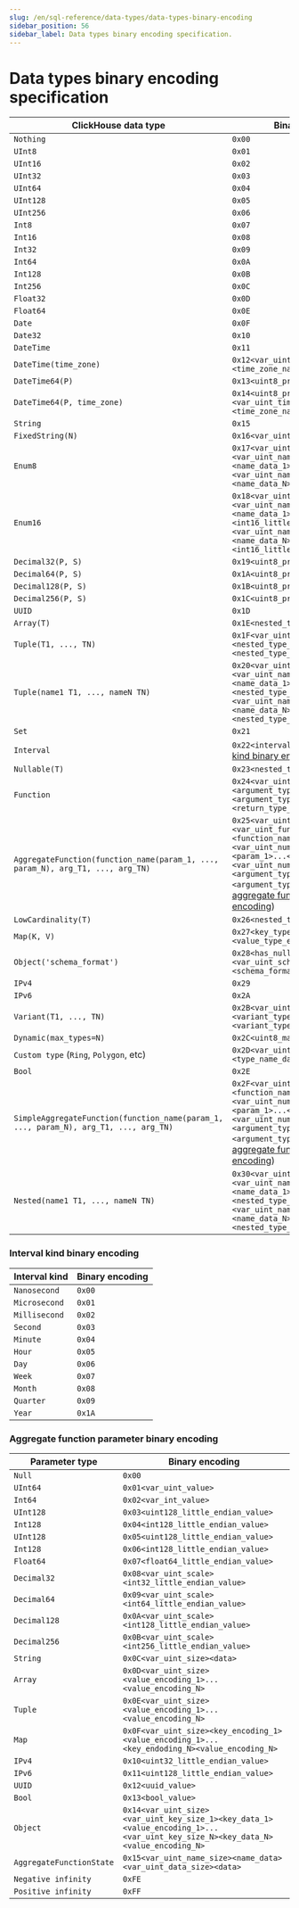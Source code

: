 ```yaml
---
slug: /en/sql-reference/data-types/data-types-binary-encoding
sidebar_position: 56
sidebar_label: Data types binary encoding specification.
---
```



# Data types binary encoding specification

| ClickHouse data type                                                                 | Binary encoding                                                                                                                                                                                                                                                                                                        |
|--------------------------------------------------------------------------------------|------------------------------------------------------------------------------------------------------------------------------------------------------------------------------------------------------------------------------------------------------------------------------------------------------------------------|
| `Nothing`                                                                            | `0x00`                                                                                                                                                                                                                                                                                                                 |
| `UInt8`                                                                              | `0x01`                                                                                                                                                                                                                                                                                                                 |
| `UInt16`                                                                             | `0x02`                                                                                                                                                                                                                                                                                                                 |
| `UInt32`                                                                             | `0x03`                                                                                                                                                                                                                                                                                                                 |
| `UInt64`                                                                             | `0x04`                                                                                                                                                                                                                                                                                                                 |
| `UInt128`                                                                            | `0x05`                                                                                                                                                                                                                                                                                                                 |
| `UInt256`                                                                            | `0x06`                                                                                                                                                                                                                                                                                                                 |
| `Int8`                                                                               | `0x07`                                                                                                                                                                                                                                                                                                                 |
| `Int16`                                                                              | `0x08`                                                                                                                                                                                                                                                                                                                 |
| `Int32`                                                                              | `0x09`                                                                                                                                                                                                                                                                                                                 |
| `Int64`                                                                              | `0x0A`                                                                                                                                                                                                                                                                                                                 |
| `Int128`                                                                             | `0x0B`                                                                                                                                                                                                                                                                                                                 |
| `Int256`                                                                             | `0x0C`                                                                                                                                                                                                                                                                                                                 |
| `Float32`                                                                            | `0x0D`                                                                                                                                                                                                                                                                                                                 |
| `Float64`                                                                            | `0x0E`                                                                                                                                                                                                                                                                                                                 |
| `Date`                                                                               | `0x0F`                                                                                                                                                                                                                                                                                                                 |
| `Date32`                                                                             | `0x10`                                                                                                                                                                                                                                                                                                                 |
| `DateTime`                                                                           | `0x11`                                                                                                                                                                                                                                                                                                                 |
| `DateTime(time_zone)`                                                                | `0x12<var_uint_time_zone_name_size><time_zone_name_data>`                                                                                                                                                                                                                                                              |
| `DateTime64(P)`                                                                      | `0x13<uint8_precision>`                                                                                                                                                                                                                                                                                                |
| `DateTime64(P, time_zone)`                                                           | `0x14<uint8_precision><var_uint_time_zone_name_size><time_zone_name_data>`                                                                                                                                                                                                                                             |
| `String`                                                                             | `0x15`                                                                                                                                                                                                                                                                                                                 |
| `FixedString(N)`                                                                     | `0x16<var_uint_size>`                                                                                                                                                                                                                                                                                                  |
| `Enum8`                                                                              | `0x17<var_uint_number_of_elements><var_uint_name_size_1><name_data_1><int8_value_1>...<var_uint_name_size_N><name_data_N><int8_value_N>`                                                                                                                                                                               |
| `Enum16`                                                                             | `0x18<var_uint_number_of_elements><var_uint_name_size_1><name_data_1><int16_little_endian_value_1>...><var_uint_name_size_N><name_data_N><int16_little_endian_value_N>`                                                                                                                                                |
| `Decimal32(P, S)`                                                                    | `0x19<uint8_precision><uint8_scale>`                                                                                                                                                                                                                                                                                   |
| `Decimal64(P, S)`                                                                    | `0x1A<uint8_precision><uint8_scale>`                                                                                                                                                                                                                                                                                   |
| `Decimal128(P, S)`                                                                   | `0x1B<uint8_precision><uint8_scale>`                                                                                                                                                                                                                                                                                   |
| `Decimal256(P, S)`                                                                   | `0x1C<uint8_precision><uint8_scale>`                                                                                                                                                                                                                                                                                   |
| `UUID`                                                                               | `0x1D`                                                                                                                                                                                                                                                                                                                 |
| `Array(T)`                                                                           | `0x1E<nested_type_encoding>`                                                                                                                                                                                                                                                                                           |
| `Tuple(T1, ..., TN)`                                                                 | `0x1F<var_uint_number_of_elements><nested_type_encoding_1>...<nested_type_encoding_N>`                                                                                                                                                                                                                                 |
| `Tuple(name1 T1, ..., nameN TN)`                                                     | `0x20<var_uint_number_of_elements><var_uint_name_size_1><name_data_1><nested_type_encoding_1>...<var_uint_name_size_N><name_data_N><nested_type_encoding_N>`                                                                                                                                                           |
| `Set`                                                                                | `0x21`                                                                                                                                                                                                                                                                                                                 |
| `Interval`                                                                           | `0x22<interval_kind>` (see [interval kind binary encoding](#interval-kind-binary-encoding))                                                                                                                                                                                                                            |
| `Nullable(T)`                                                                        | `0x23<nested_type_encoding>`                                                                                                                                                                                                                                                                                           |
| `Function`                                                                           | `0x24<var_uint_number_of_arguments><argument_type_encoding_1>...<argument_type_encoding_N><return_type_encoding>`                                                                                                                                                                                                      |
| `AggregateFunction(function_name(param_1, ..., param_N), arg_T1, ..., arg_TN)`       | `0x25<var_uint_version><var_uint_function_name_size><function_name_data><var_uint_number_of_parameters><param_1>...<param_N><var_uint_number_of_arguments><argument_type_encoding_1>...<argument_type_encoding_N>` (see [aggregate function parameter binary encoding](#aggregate-function-parameter-binary-encoding)) |
| `LowCardinality(T)`                                                                  | `0x26<nested_type_encoding>`                                                                                                                                                                                                                                                                                           |
| `Map(K, V)`                                                                          | `0x27<key_type_encoding><value_type_encoding>`                                                                                                                                                                                                                                                                         |
| `Object('schema_format')`                                                            | `0x28<has_nullable_subcolumns_byte><var_uint_schema_format_size><schema_format_data>`                                                                                                                                                                                                                                  |
| `IPv4`                                                                               | `0x29`                                                                                                                                                                                                                                                                                                                 |
| `IPv6`                                                                               | `0x2A`                                                                                                                                                                                                                                                                                                                 |
| `Variant(T1, ..., TN)`                                                               | `0x2B<var_uint_number_of_variants><variant_type_encoding_1>...<variant_type_encoding_N>`                                                                                                                                                                                                                               |
| `Dynamic(max_types=N)`                                                               | `0x2C<uint8_max_types>`                                                                                                                                                                                                                                                                                                |
| `Custom type` (`Ring`, `Polygon`, etc)                                               | `0x2D<var_uint_type_name_size><type_name_data>`                                                                                                                                                                                                                                                                        |
| `Bool`                                                                               | `0x2E`                                                                                                                                                                                                                                                                                                                 |
| `SimpleAggregateFunction(function_name(param_1, ..., param_N), arg_T1, ..., arg_TN)` | `0x2F<var_uint_function_name_size><function_name_data><var_uint_number_of_parameters><param_1>...<param_N><var_uint_number_of_arguments><argument_type_encoding_1>...<argument_type_encoding_N>` (see [aggregate function parameter binary encoding](#aggregate-function-parameter-binary-encoding))                   |
| `Nested(name1 T1, ..., nameN TN)`                                                    | `0x30<var_uint_number_of_elements><var_uint_name_size_1><name_data_1><nested_type_encoding_1>...<var_uint_name_size_N><name_data_N><nested_type_encoding_N>`                                                                                                                                                           |


### Interval kind binary encoding

| Interval kind | Binary encoding |
|---------------|-----------------|
| `Nanosecond`  | `0x00`          |
| `Microsecond` | `0x01`          |
| `Millisecond` | `0x02`          |
| `Second`      | `0x03`          |
| `Minute`      | `0x04`          |
| `Hour`        | `0x05`          |
| `Day`         | `0x06`          |
| `Week`        | `0x07`          |
| `Month`       | `0x08`          |
| `Quarter`     | `0x09`          |
| `Year`        | `0x1A`          |

### Aggregate function parameter binary encoding

| Parameter type           | Binary encoding                                                                                                                |
|--------------------------|--------------------------------------------------------------------------------------------------------------------------------|
| `Null`                   | `0x00`                                                                                                                         |
| `UInt64`                 | `0x01<var_uint_value>`                                                                                                         |
| `Int64`                  | `0x02<var_int_value>`                                                                                                          |
| `UInt128`                | `0x03<uint128_little_endian_value>`                                                                                            |
| `Int128`                 | `0x04<int128_little_endian_value>`                                                                                             |
| `UInt128`                | `0x05<uint128_little_endian_value>`                                                                                            |
| `Int128`                 | `0x06<int128_little_endian_value>`                                                                                             |
| `Float64`                | `0x07<float64_little_endian_value>`                                                                                            |
| `Decimal32`              | `0x08<var_uint_scale><int32_little_endian_value>`                                                                              |
| `Decimal64`              | `0x09<var_uint_scale><int64_little_endian_value>`                                                                              |
| `Decimal128`             | `0x0A<var_uint_scale><int128_little_endian_value>`                                                                             |
| `Decimal256`             | `0x0B<var_uint_scale><int256_little_endian_value>`                                                                             |
| `String`                 | `0x0C<var_uint_size><data>`                                                                                                    |
| `Array`                  | `0x0D<var_uint_size><value_encoding_1>...<value_encoding_N>`                                                                   |
| `Tuple`                  | `0x0E<var_uint_size><value_encoding_1>...<value_encoding_N>`                                                                   |
| `Map`                    | `0x0F<var_uint_size><key_encoding_1><value_encoding_1>...<key_endoding_N><value_encoding_N>`                                   |
| `IPv4`                   | `0x10<uint32_little_endian_value>`                                                                                             |
| `IPv6`                   | `0x11<uint128_little_endian_value>`                                                                                            |
| `UUID`                   | `0x12<uuid_value>`                                                                                                             |
| `Bool`                   | `0x13<bool_value>`                                                                                                             |
| `Object`                 | `0x14<var_uint_size><var_uint_key_size_1><key_data_1><value_encoding_1>...<var_uint_key_size_N><key_data_N><value_encoding_N>` |
| `AggregateFunctionState` | `0x15<var_uint_name_size><name_data><var_uint_data_size><data>`                                                                |
| `Negative infinity`      | `0xFE`                                                                                                                         |
| `Positive infinity`      | `0xFF`                                                                                                                         |
